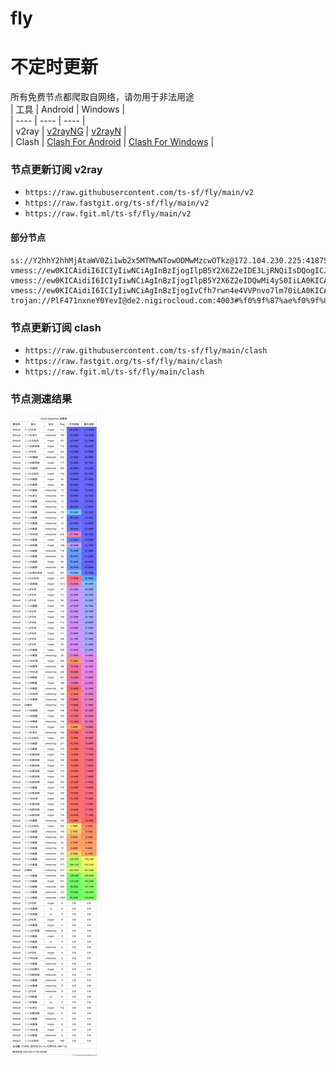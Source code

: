 # fly
# 不定时更新
所有免费节点都爬取自网络，请勿用于非法用途  
|  工具  | Android  | Windows  |  
|  ----  | ----   | ----  |  
| v2ray  | [v2rayNG](https://github.com/2dust/v2rayNG/releases) | [v2rayN](https://github.com/2dust/v2rayN/releases) |  
| Clash  | [Clash For Android](https://github.com/Kr328/ClashForAndroid/releases) | [Clash For Windows](https://github.com/Fndroid/clash_for_windows_pkg/releases) | 
  
### 节点更新订阅  v2ray
- `https://raw.githubusercontent.com/ts-sf/fly/main/v2`  
- `https://raw.fastgit.org/ts-sf/fly/main/v2`  
- `https://raw.fgit.ml/ts-sf/fly/main/v2`  
#### 部分节点  
``` 
ss://Y2hhY2hhMjAtaWV0Zi1wb2x5MTMwNTowODMwMzcwOTkz@172.104.230.225:41875#%f0%9f%87%a9%f0%9f%87%aaDE%e5%be%b7%e5%9b%bd
vmess://ew0KICAidiI6ICIyIiwNCiAgInBzIjogIlpB5Y2X6Z2eIDE3LjRNQiIsDQogICJhZGQiOiAiMTU2LjIyNS42Ny43NiIsDQogICJwb3J0IjogIjQwODAwIiwNCiAgImlkIjogIjNlMDE2YzRkLTk4NmUtNDJkZi04MzhjLTYwNDZmM2Q4OWVjZiIsDQogICJhaWQiOiAiNjQiLA0KICAic2N5IjogImF1dG8iLA0KICAibmV0IjogInRjcCIsDQogICJ0eXBlIjogIm5vbmUiLA0KICAiaG9zdCI6ICIiLA0KICAicGF0aCI6ICIiLA0KICAidGxzIjogIiIsDQogICJzbmkiOiAiIg0KfQ==/s
vmess://ew0KICAidiI6ICIyIiwNCiAgInBzIjogIlpB5Y2X6Z2eIDQwMi4yS0IiLA0KICAiYWRkIjogIjE1Ni4yMjUuNjcuMTMxIiwNCiAgInBvcnQiOiAiNDg4MjEiLA0KICAiaWQiOiAiNTE1YmNiNGQtMGJhMS00Y2FlLTg3Y2YtYTA0NzAwN2VlYzU0IiwNCiAgImFpZCI6ICI2NCIsDQogICJzY3kiOiAiYXV0byIsDQogICJuZXQiOiAidGNwIiwNCiAgInR5cGUiOiAibm9uZSIsDQogICJob3N0IjogIiIsDQogICJwYXRoIjogIiIsDQogICJ0bHMiOiAiIiwNCiAgInNuaSI6ICIiDQp9/s
vmess://ew0KICAidiI6ICIyIiwNCiAgInBzIjogIvCfh7rwn4e4VVPnvo7lm70iLA0KICAiYWRkIjogIjguc2FuZmVuMDAxLnRvcCIsDQogICJwb3J0IjogIjIwOTUiLA0KICAiaWQiOiAiMWRmM2RiYjctNjk0ZS00NTk1LTgxZTEtMGMxZjc1YjgxODVmIiwNCiAgImFpZCI6ICIwIiwNCiAgInNjeSI6IG51bGwsDQogICJuZXQiOiAid3MiLA0KICAidHlwZSI6ICJub25lIiwNCiAgImhvc3QiOiAianBwcHAuY2FzaGRhd2lvZHhrYXdqYWlvY2pkYXdkYXdkYWR3cmF3Z2ZzZWdzZWRlZHdhZGF3ZmdyZHJjdnNzc2wudG9wIiwNCiAgInBhdGgiOiAiLyIsDQogICJ0bHMiOiAiIiwNCiAgInNuaSI6IG51bGwNCn0=
trojan://PlF471nxneY0YevI@de2.nigirocloud.com:4003#%f0%9f%87%ae%f0%9f%87%b1IL%e4%bb%a5%e8%89%b2%e5%88%97%2013.9MB/s
```
### 节点更新订阅  clash
- `https://raw.githubusercontent.com/ts-sf/fly/main/clash`  
- `https://raw.fastgit.org/ts-sf/fly/main/clash`  
- `https://raw.fgit.ml/ts-sf/fly/main/clash`  

### 节点测速结果
![image](traffic.png)

